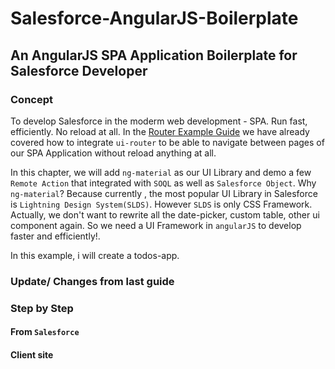 # Salesforce-AngularJS-Boilerplate
## An AngularJS SPA Application Boilerplate for Salesforce Developer
### Concept 
To develop Salesforce in the moderm web development - SPA. 
Run fast, efficiently. No reload at all.
In the [Router Example Guide](https://github.com/TheRemjx01/salesforce-ngJS-boilerplate/tree/router-example) we have already covered how to integrate `ui-router` to be able to navigate between pages of our SPA Application without reload anything at all. 

In this chapter, we will add `ng-material` as our UI Library and demo a few `Remote Action` that integrated with `SOQL` as well as `Salesforce Object`.
Why `ng-material`? Because currently , the most popular UI Library in Salesforce is `Lightning Design System(SLDS)`. However `SLDS` is only CSS Framework.
Actually, we don't want to rewrite all the date-picker, custom table, other ui component again.
 So we need a UI Framework in `angularJS` to develop faster and efficiently!.
 
 In this example, i will create a todos-app.

 
### Update/ Changes from last guide



### Step by Step
#### From `Salesforce`

#### Client site


     
    
    